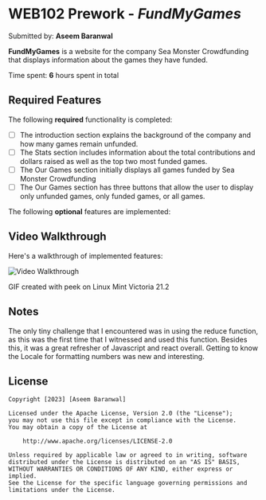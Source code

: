 # WEB102 Prework - _FundMyGames_

Submitted by: **Aseem Baranwal**

**FundMyGames** is a website for the company Sea Monster Crowdfunding that displays information about the games they have funded.

Time spent: **6** hours spent in total

## Required Features

The following **required** functionality is completed:

- [ ] The introduction section explains the background of the company and how many games remain unfunded.
- [ ] The Stats section includes information about the total contributions and dollars raised as well as the top two most funded games.
- [ ] The Our Games section initially displays all games funded by Sea Monster Crowdfunding
- [ ] The Our Games section has three buttons that allow the user to display only unfunded games, only funded games, or all games.

The following **optional** features are implemented:

## Video Walkthrough

Here's a walkthrough of implemented features:

![Video Walkthrough](https://imgur.com/a/0g3UZaF)

<!-- Replace this with whatever GIF tool you used! -->

GIF created with peek on Linux Mint Victoria 21.2

<!-- Recommended tools:
[Kap](https://getkap.co/) for macOS
[ScreenToGif](https://www.screentogif.com/) for Windows
[peek](https://github.com/phw/peek) for Linux. -->

## Notes

The only tiny challenge that I encountered was in using the reduce function, as this was the first time that I witnessed and used this function. Besides this, it was a great refresher of Javascript and react overall. Getting to know the Locale for formatting numbers was new and interesting.

## License

    Copyright [2023] [Aseem Baranwal]

    Licensed under the Apache License, Version 2.0 (the "License");
    you may not use this file except in compliance with the License.
    You may obtain a copy of the License at

        http://www.apache.org/licenses/LICENSE-2.0

    Unless required by applicable law or agreed to in writing, software
    distributed under the License is distributed on an "AS IS" BASIS,
    WITHOUT WARRANTIES OR CONDITIONS OF ANY KIND, either express or implied.
    See the License for the specific language governing permissions and
    limitations under the License.
